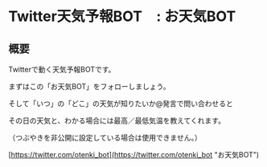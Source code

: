 # Twitter天気予報BOT　: お天気BOT

## 概要

Twitterで動く天気予報BOTです。

まずはこの「お天気BOT」をフォローしましょう。

そして「いつ」の「どこ」の天気が知りたいか@発言で問い合わせると

その日の天気と、わかる場合には最高／最低気温を教えてくれます。

（つぶやきを非公開に設定している場合は使用できません。）

[https://twitter.com/otenki_bot](https://twitter.com/otenki_bot "お天気BOT")
